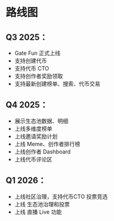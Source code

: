 # 路线图

## Q3 2025： <a href="#q3-2025" id="q3-2025"></a>

* Gate Fun 正式上线
* 支持创建代币
* 支持代币 CTO
* 支持创作者奖励领取
* 支持最新创建榜单、搜索、代币交易



## Q4 2025： <a href="#q4-2025" id="q4-2025"></a>

* 展示生态池数据、明细
* 上线多维度榜单
* 上线邀请奖励计划
* 上线 Meme、创作者排行榜
* 上线创作者 Dashboard
* 上线代币评论区



## Q1 2026： <a href="#q1-2026" id="q1-2026"></a>

* 上线社区治理，支持代币CTO 投票竞选
* 上线 生态池治理和投票
* 上线 直播 Live 功能





